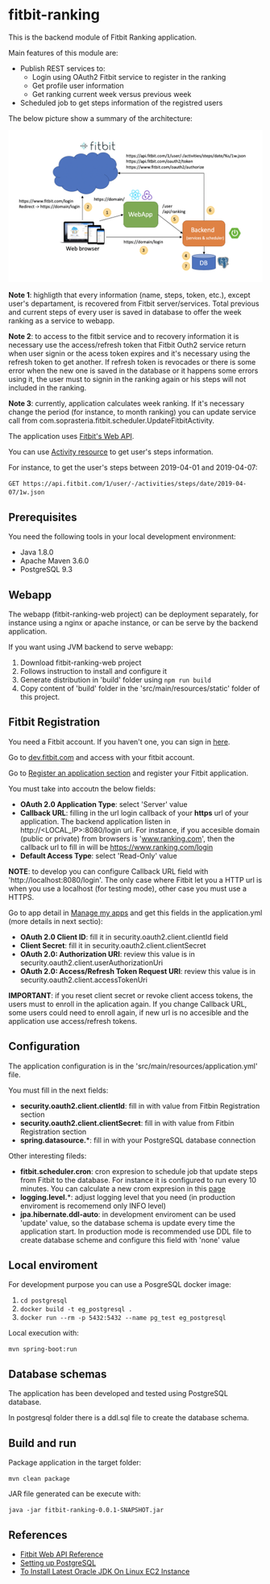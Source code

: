 # fitbit-ranking

This is the backend module of Fitbit Ranking application.

Main features of this module are:

- Publish REST services to:
    - Login using OAuth2 Fitbit service to register in the ranking
    - Get profile user information
    - Get ranking current week versus previous week
- Scheduled job to get steps information of the registred users
    
The below picture show a summary of the architecture:
     
![Architecture diagram](/diagrams/architecture.png?raw=true "Architecture diagram")

**Note 1**: highligth that every information (name, steps, token, etc.), except user's departament, is recovered from Fitbit server/services. Total previous and current steps of every user is saved in database to offer the week ranking as a service to webapp.

**Note 2**: to access to the fitbit service and to recovery information it is necessary use the access/refresh token that Fitbit Outh2 service return when user signin or the acess token expires and it's necessary using the refresh token to get another. If refresh token is revocades or there is some error when the new one is saved in the database or it happens some errors using it, the user must to signin in the ranking again or his steps will not included in the ranking.

**Note 3**: currently, application calculates week ranking. If it's necessary change the period (for instance, to month ranking) you can update service call from com.soprasteria.fitbit.scheduler.UpdateFitbitActivity.

The application uses [Fitbit's Web API](https://dev.fitbit.com/build/reference/web-api/).

You can use [Activity resource](https://dev.fitbit.com/build/reference/web-api/activity/) to get user's steps information.

For instance, to get the user's steps between 2019-04-01 and 2019-04-07:

``GET https://api.fitbit.com/1/user/-/activities/steps/date/2019-04-07/1w.json``

## Prerequisites

You need the following tools in your local development environment:

- Java 1.8.0
- Apache Maven 3.6.0
- PostgreSQL 9.3

## Webapp

The webapp (fitbit-ranking-web project) can be deployment separately, for instance using a nginx or apache instance, or can be serve by the backend application.

If you want using JVM backend to serve webapp:
 
1. Download fitbit-ranking-web project
2. Follows instruction to install and configure it
3. Generate distribution in 'build' folder using ``npm run build ``
4. Copy content of 'build' folder in the 'src/main/resources/static' folder of this project. 

## Fitbit Registration

You need a Fitbit account. If you haven't one, you can sign in [here](https://www.fitbit.com/signup).

Go to [dev.fitbit.com](https://dev.fitbit.com/login) and access with your fitbit account.

Go to [Register an application section](https://dev.fitbit.com/apps/new) and register your Fitbit application.

You must take into accoutn the below fields:
- **OAuth 2.0 Application Type**: select 'Server' value
- **Callback URL**: filling in the url login callback of your **https** url of your application. The backend application listen in http://<LOCAL_IP>:8080/login url. For instance, if you accesible domain (public or private) from browsers is 'www.ranking.com', then the callback url to fill in will be https://www.ranking.com/login
- **Default Access Type**: select 'Read-Only' value 

**NOTE**: to develop you can configure Callback URL field with 'http://localhost:8080/login'. The only case where Fitbit let you a HTTP url is when you use a localhost (for testing mode), other case you must use a HTTPS.

Go to app detail in [Manage my apps](https://dev.fitbit.com/apps) and get this fields in the application.yml (more details in next sectio):
- **OAuth 2.0 Client ID**: fill it in security.oauth2.client.clientId field
- **Client Secret**: fill it in security.oauth2.client.clientSecret
- **OAuth 2.0: Authorization URI**: review this value is in security.oauth2.client.userAuthorizationUri
- **OAuth 2.0: Access/Refresh Token Request URI**: review this value is in security.oauth2.client.accessTokenUri

**IMPORTANT**: if you reset client secret or revoke client access tokens, the users must to enroll in the aplication again. If you change Callback URL, some users could need to enroll again, if new url is no accesible and the application use access/refresh tokens. 

## Configuration

The application configuration is in the 'src/main/resources/application.yml' file.

You must fill in the next fields:

- **security.oauth2.client.clientId**: fill in with value from Fitbin Registration section
- **security.oauth2.client.clientSecret**: fill in with value from Fitbin Registration section
- **spring.datasource.***: fill in with your PostgreSQL database connection

Other interesting fileds:

- **fitbit.scheduler.cron**: cron expresion to schedule job that update steps from Fitbit to the database. For instance it is configured to run every 10 minutes. You can calculate a new crom expresion in this [page](https://www.freeformatter.com/cron-expression-generator-quartz.html)
- **logging.level.***: adjust logging level that you need (in production enviroment is recomemend only INFO level)
- **jpa.hibernate.ddl-auto**: in development enviroment can be used 'update' value, so the database schema is update every time the application start. In production mode is recommended use DDL file to create database scheme and configure this field with 'none' value

## Local enviroment

For development purpose you can use a PosgreSQL docker image:
1. ``cd postgresql``
2. ``docker build -t eg_postgresql .``
3. ``docker run --rm -p 5432:5432 --name pg_test eg_postgresql``

Local execution with:

``mvn spring-boot:run``

## Database schemas

The application has been developed and tested using PostgreSQL database.

In postgresql folder there is a ddl.sql file to create the database schema.

## Build and run

Package application in the target folder:

``mvn clean package``

JAR file generated can be execute with:

``java -jar fitbit-ranking-0.0.1-SNAPSHOT.jar``

## References

- [Fitbit Web API Reference](https://dev.fitbit.com/build/reference/web-api/)
- [Setting up PostgreSQL](https://github.com/snowplow/snowplow/wiki/Setting-up-PostgreSQL)
- [To Install Latest Oracle JDK On Linux EC2 Instance ](https://blog.knoldus.com/installing-latest-oracle-jdk-on-linux-ec2-instance-centos/)

